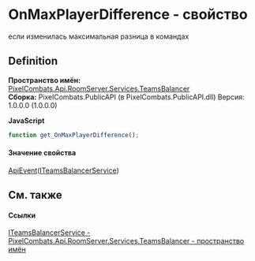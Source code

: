 # OnMaxPlayerDifference - свойство


если изменилась максимальная разница в командах



## Definition
**Пространство имён:** <a href="29225826-e846-6ef7-47e2-38181c092c4d">PixelCombats.Api.RoomServer.Services.TeamsBalancer</a>  
**Сборка:** PixelCombats.PublicAPI (в PixelCombats.PublicAPI.dll) Версия: 1.0.0.0 (1.0.0.0)

**JavaScript**
``` JavaScript
function get_OnMaxPlayerDifference();

```



#### Значение свойства
<a href="09cd41c4-e05d-d749-d641-73ffdf39afc5">ApiEvent</a>(<a href="a8474e98-9d12-f674-104f-94d126e19ea5">ITeamsBalancerService</a>)

## См. также


#### Ссылки
<a href="a8474e98-9d12-f674-104f-94d126e19ea5">ITeamsBalancerService - </a>  
<a href="29225826-e846-6ef7-47e2-38181c092c4d">PixelCombats.Api.RoomServer.Services.TeamsBalancer - пространство имён</a>  
